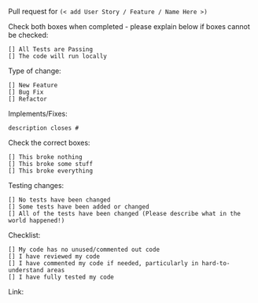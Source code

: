 Pull request for `(< add User Story / Feature / Name Here >)`

Check both boxes when completed - please explain below if boxes cannot be checked:

    [] All Tests are Passing
    [] The code will run locally

Type of change:

    [] New Feature
    [] Bug Fix
    [] Refactor

Implements/Fixes:

    description closes #

Check the correct boxes:

    [] This broke nothing
    [] This broke some stuff
    [] This broke everything

Testing changes:

    [] No tests have been changed
    [] Some tests have been added or changed
    [] All of the tests have been changed (Please describe what in the world happened!)

Checklist:

    [] My code has no unused/commented out code
    [] I have reviewed my code
    [] I have commented my code if needed, particularly in hard-to-understand areas
    [] I have fully tested my code

Link:
